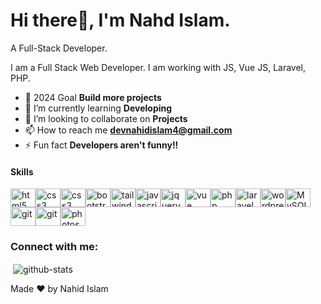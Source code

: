 
<h1 align="left">Hi there👋, I'm Nahd Islam. </h1>
<p>A Full-Stack Developer.</p> 
I am a Full Stack Web Developer. I am working with JS, Vue JS, Laravel, PHP.

- 🔭 2024 Goal **Build more projects**
- 🌱 I’m currently learning **Developing**
- 👯 I’m looking to collaborate on **Projects**
- 📫 How to reach me **devnahidislam4@gmail.com**
- ⚡ Fun fact **Developers aren't funny!!**
  
<h4>Skills</h4> 
<div style="display: flex; align-items:left; flex-wrap: wrap;">
  <img src="https://cdn.jsdelivr.net/gh/devicons/devicon/icons/html5/html5-original.svg" width="40" height="30" alt="html5 logo"  /><img src="https://cdn.jsdelivr.net/gh/devicons/devicon/icons/css3/css3-original.svg" width="40" height="30" alt="css3 logo"  /><img src="https://cdn.jsdelivr.net/gh/devicons/devicon/icons/sass/sass-original.svg" width="40" height="30" alt="css3 logo"  /><img src="https://cdn.jsdelivr.net/gh/devicons/devicon/icons/bootstrap/bootstrap-original.svg" width="40" height="30" alt="bootstrap logo"  /><img src="https://cdn.jsdelivr.net/gh/devicons/devicon/icons/tailwindcss/tailwindcss-original.svg" width="40" height="30" alt="tailwindcss logo"  /><img src="https://cdn.jsdelivr.net/gh/devicons/devicon/icons/javascript/javascript-original.svg" width="40" height="30" alt="javascript logo"  /><img src="https://cdn.jsdelivr.net/gh/devicons/devicon/icons/jquery/jquery-original.svg" width="40" height="30" alt="jquery logo"  /><img src="https://cdn.jsdelivr.net/gh/devicons/devicon/icons/vuejs/vuejs-original.svg" width="40" height="30" alt="vue logo"  /><img src="https://cdn.jsdelivr.net/gh/devicons/devicon/icons/php/php-original.svg" width="40" height="30" alt="php logo"  /><img src="https://cdn.jsdelivr.net/gh/devicons/devicon/icons/laravel/laravel-original.svg" width="40" height="30" alt="laravel logo"  /><img src="https://cdn.jsdelivr.net/gh/devicons/devicon/icons/wordpress/wordpress-original.svg" width="40" height="30" alt="wordpresslogo"  /><img src="https://cdn.jsdelivr.net/gh/devicons/devicon/icons/mysql/mysql-original.svg" width="40" height="30" alt="MySQL"  />
  <img src="https://cdn.jsdelivr.net/gh/devicons/devicon/icons/git/git-original.svg" width="40" height="30" alt="git"  /><img src="https://cdn.jsdelivr.net/gh/devicons/devicon/icons/github/github-original.svg" width="40" height="30" alt="git"  /><img src="https://cdn.jsdelivr.net/gh/devicons/devicon/icons/photoshop/photoshop-original.svg" width="40" height="30" alt="photoshop"  />
</div>



<h3 align="left">Connect with me:</h3>
<p>&nbsp;<img align="center" src="https://github-readme-stats.vercel.app/api?username=mnahidislam39" alt="github-stats" /></p>

Made ❤ by Nahid Islam 
